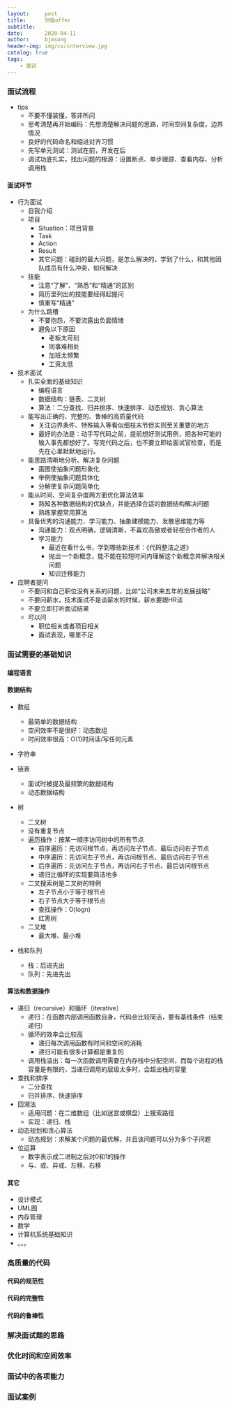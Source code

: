 ```yaml
---
layout:     post
title:      剑指offer
subtitle:   
date:       2020-04-11
author:     bjmsong
header-img: img/cs/interview.jpg
catalog: true
tags:
    - 面试
---
```



### 面试流程

- tips
  - 不要不懂装懂，答非所问
  - 思考清楚再开始编码：先想清楚解决问题的思路，时间空间复杂度，边界情况
  - 良好的代码命名和缩进对齐习惯
  - 先写单元测试：测试在前，开发在后
  - 调试功底扎实，找出问题的根源：设置断点、单步跟踪、查看内存、分析调用栈



#### 面试环节

- 行为面试
  - 自我介绍
  - 项目
    - Situation：项目背景
    - Task
    - Action
    - Result
    - 其它问题：碰到的最大问题，是怎么解决的，学到了什么，和其他团队成员有什么冲突，如何解决
  - 技能
    - 注意“了解”、“熟悉”和“精通”的区别
    - 简历里列出的技能要经得起提问
    - 慎重写“精通”
  - 为什么跳槽
    - 不要抱怨，不要流露出负面情绪
    - 避免以下原因
      - 老板太苛刻
      - 同事难相处
      - 加班太频繁
      - 工资太低
- 技术面试
  - 扎实全面的基础知识
    - 编程语言
    - 数据结构：链表、二叉树
    - 算法：二分查找、归并排序、快速排序、动态规划、贪心算法
  - 能写出正确的、完整的、鲁棒的高质量代码
    - 关注边界条件、特殊输入等看似细枝末节但实则至关重要的地方
    - 最好的办法是：动手写代码之前，提前想好测试用例，把各种可能的输入事先都想好了。写完代码之后，也不要立即给面试官检查，而是先在心里默默地运行。
  - 能思路清晰地分析、解决复杂问题
    - 画图使抽象问题形象化
    - 举例使抽象问题具体化
    - 分解使复杂问题简单化
  - 能从时间、空间复杂度两方面优化算法效率
    - 熟知各种数据结构的优缺点，并能选择合适的数据结构解决问题
    - 熟练掌握常用算法
  - 具备优秀的沟通能力、学习能力、抽象建模能力、发散思维能力等
    - 沟通能力：观点明确，逻辑清晰，不喜欢高傲或者轻视合作者的人
    - 学习能力
      - 最近在看什么书，学到哪些新技术：《代码整洁之道》
      - 抛出一个新概念，能不能在较短时间内理解这个新概念并解决相关问题
      - 知识迁移能力
- 应聘者提问
  - 不要问和自己职位没有关系的问题，比如“公司未来五年的发展战略”
  - 不要问薪水，技术面试不是谈薪水的时候，薪水要跟HR谈
  - 不要立即打听面试结果
  - 可以问
    - 职位相关或者项目相关
    - 面试表现，哪里不足



### 面试需要的基础知识

#### 编程语言



#### 数据结构

- 数组

  - 最简单的数据结构
  - 空间效率不是很好：动态数组
  - 时间效率很高：O(1)时间读/写任何元素

- 字符串

- 链表

  - 面试时被提及最频繁的数据结构
  - 动态数据结构

- 树

  - 二叉树
  - 没有重复节点
  - 遍历操作：按某一顺序访问树中的所有节点
    - 前序遍历：先访问根节点，再访问左子节点、最后访问右子节点
    - 中序遍历：先访问左子节点，再访问根节点、最后访问右子节点
    - 后序遍历：先访问左子节点，再访问右子节点、最后访问根节点
    - 递归比循环的实现要简洁地多
  - 二叉搜索树是二叉树的特例
    - 左子节点小于等于根节点
    - 右子节点大于等于根节点
    - 查找操作：O(logn)
    - 红黑树
  - 二叉堆
    - 最大堆、最小堆

- 栈和队列

  - 栈：后进先出
  - 队列：先进先出
  
  

#### 算法和数据操作

- 递归（recursive）和循环（iterative）
  - 递归：在函数内部调用函数自身，代码会比较简洁，要有基线条件（结束递归）
  - 循环的效率会比较高
    - 递归每次调用函数有时间和空间的消耗
    - 递归可能有很多计算都是重复的
  - 调用栈溢出：每一次函数调用需要在内存栈中分配空间，而每个进程的栈容量是有限的，当递归调用的层级太多时，会超出栈的容量
- 查找和排序
  - 二分查找
  - 归并排序、快速排序
- 回溯法
  - 适用问题：在二维数组（比如迷宫或棋盘）上搜索路径
  - 实现：递归、栈
- 动态规划和贪心算法
  - 动态规划：求解某个问题的最优解，并且该问题可以分为多个子问题
- 位运算
  - 数字表示成二进制之后对0和1的操作
  - 与、或、异或、左移、右移



#### 其它

- 设计模式
- UML图
- 内存管理
- 数学
- 计算机系统基础知识
- 。。。







### 高质量的代码

#### 代码的规范性



#### 代码的完整性



#### 代码的鲁棒性





### 解决面试题的思路



### 优化时间和空间效率



### 面试中的各项能力



### 面试案例

